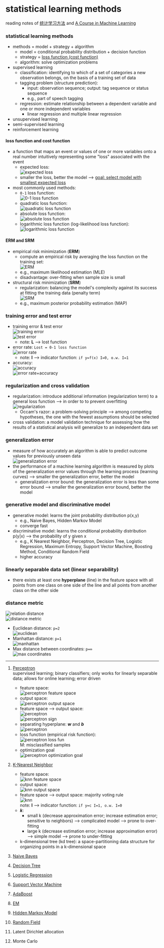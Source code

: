 # statistical learning methods  

reading notes of 
[统计学习方法](https://book.douban.com/subject/10590856/) and [A Course in Machine Learning](http://ciml.info/)  


### statistical learning methods  
- methods = model + strategy + algorithm  
    + model = conditional probability distribution + decision function  
    + strategy = [loss function (cost function)](####loss-function-and-cost-function)  
    + algorithm: solve optimization problems  
- supervised learning  
    + classification: identifying to which of a set of categories a new observation belongs, on the basis of a training set of data  
    + tagging problem (structure prediction): 
        * input: observation sequence; output: tag sequence or status sequence  
        * e.g., part of speech tagging  
    + regression: estimate relationship between a dependent variable and one or more independent variables  
        * linear regression and multiple linear regression  
- unsupervised learning  
- semi-supervised learning  
- reinforcement learning  


#### loss function and cost function
- a function that maps an event or values of one or more variables onto a real number intuitively representing some "loss" associated with the event      
    + expected loss:  
    ![expected loss](https://cloud.githubusercontent.com/assets/5633774/24621923/1349a7b6-1858-11e7-842e-e7af7067cdf9.png)  
    + smaller the loss, better the model --> [goal: select model with smallest expected loss](####erm-and-srm)  
- most commonly used methods:  
    + ```0-1``` loss function:  
    ![0-1 loss function](https://cloud.githubusercontent.com/assets/5633774/24621553/bd6ac452-1856-11e7-8ca6-6deb19f70230.png)  
    + quadratic loss function:  
    ![quadratic loss function](https://cloud.githubusercontent.com/assets/5633774/24621638/0aba3a30-1857-11e7-93fb-4c02fb97d5df.png)  
    + absolute loss function:  
    ![absolute loss function](https://cloud.githubusercontent.com/assets/5633774/24621658/1dd892e2-1857-11e7-8765-f967289f7ccc.png)  
    + logarithmic loss function (log-likelihood loss function):  
    ![logarithmic loss function](https://cloud.githubusercontent.com/assets/5633774/24621707/478cf2e0-1857-11e7-8dbd-566f6b75703f.png)  

#### ERM and SRM
- empirical risk minimization (**ERM**)  
    + compute an empirical risk by averaging the loss function on the training set:  
    ![ERM](https://cloud.githubusercontent.com/assets/5633774/24622262/32f4aef2-1859-11e7-9def-8d78711d4ee2.png)  
    + e.g., maximum likelihood estimation (MLE)  
    + disadvantage: over-fitting when sample size is small  
- structural risk minimization (**SRM**)  
    + regularization: balancing the model's complexity against its success at fitting the training data (penalty term)  
    ![SRM](https://cloud.githubusercontent.com/assets/5633774/24622477/0d288936-185a-11e7-9619-de3d5940ea33.png)  
    + e.g., maximum posterior probability estimation (MAP)  
    
    
### training error and test error  
- training error & test error  
![training error](https://cloud.githubusercontent.com/assets/5633774/24626957/eaed9a92-1867-11e7-83ab-d1529faa3d1f.png)  
![test error](https://cloud.githubusercontent.com/assets/5633774/24626979/ffb96992-1867-11e7-8aa7-dd55eb952c6b.png)  
    + note: **L** --> lost function  
- error rate: ```Lost = 0-1 loss function```  
![error rate](https://cloud.githubusercontent.com/assets/5633774/24627073/62a77f12-1868-11e7-9d18-b5a9341b09f4.png)  
    + note: **I** --> indicator function: ```if y=f(x) I=0, o.w. I=1```  
- accuracy:      
![accuracy](https://cloud.githubusercontent.com/assets/5633774/24627177/bc137880-1868-11e7-9fb7-32f00d624d6c.png)  
![error rate+accuracy](https://cloud.githubusercontent.com/assets/5633774/24627200/cc96dc92-1868-11e7-9218-4ef3b4dcb9a5.png)  
    
    
### regularization and cross validation
- regularization: introduce additional information (regularization term) to a general loss function --> in order to to prevent overfitting  
![regularization](https://cloud.githubusercontent.com/assets/5633774/24634703/18990280-1884-11e7-8b3c-0b53087688a5.png)  
    + Occam's razor: a problem-solving principle --> among competing hypotheses, the one with the fewest assumptions should be selected  
- cross validation: a model validation technique for assessing how the results of a statistical analysis will generalize to an independent data set    
    

### generalization error 
- measure of how accurately an algorithm is able to predict outcome values for previously unseen data  
![generalization error](https://cloud.githubusercontent.com/assets/5633774/24634944/5b5e76a8-1885-11e7-88c6-530511000db1.png)  
- the performance of a machine learning algorithm is measured by plots of the generalization error values through the learning process (learning curves) --> smaller the generalization error, better the model  
    + generalization error bound: the generalization error is less than some error bound --> smaller the generalization error bound, better the model  

### generative model and discriminative model 
- generative model: learns the joint probability distribution p(x,y)  
    + e.g., Naive Bayes, Hidden Markov Model  
    + converge fast  
- discriminative model: learns the conditional probability distribution p(y|x) --> the probability of y given x
    + e.g., K Nearest Neighbor, Perceptron, Decision Tree, Logistic Regression, Maximum Entropy, Support Vector Machine, Boosting Method, Conditional Random Field  
    + higher accuracy  


### linearly separable data set (linear separability)
- there exists at least one **hyperplane** (line) in the feature space with all points from one class on one side of the line and all points from another class on the other side   


### distance metric
![relation distance](https://cloud.githubusercontent.com/assets/5633774/24673023/ab430aa2-192b-11e7-8312-fc2e56c877ab.png)  
![distance metric](https://cloud.githubusercontent.com/assets/5633774/24672764/bc4f9366-192a-11e7-809b-4df1d588cb0d.png)  
- Euclidean distance: ```p=2```  
![euclidean](https://cloud.githubusercontent.com/assets/5633774/24672801/e468b666-192a-11e7-96e8-ac0c97721f16.png)  
- Manhattan distance: ```p=1```  
![manhattan](https://cloud.githubusercontent.com/assets/5633774/24672833/03c77e02-192b-11e7-95d6-11b07434da70.png)  
- Max distance between coordinates: ```p=∞```  
![max coordinates](https://cloud.githubusercontent.com/assets/5633774/24672997/8e0d60d6-192b-11e7-833f-2a4e1d8ea05d.png)  
------------------------------------------
    
1. [Perceptron](https://github.com/rarezhang/statistical_learning_methods/blob/master/Perceptron.py)  
supervised learning; binary classifiers; only works for linearly separable data; allows for online learning; error driven  
    - feature space:  
    ![perceptron feature space](https://cloud.githubusercontent.com/assets/5633774/24635791/a789c244-188a-11e7-9fc3-6ad9db126e58.png)  
    - output space:  
    ![perceptron output space](https://cloud.githubusercontent.com/assets/5633774/24635806/bde4a824-188a-11e7-828f-c244ccf5cf90.png)  
    - feature space --> output space:  
    ![perceptron](https://cloud.githubusercontent.com/assets/5633774/24635834/e510222a-188a-11e7-9616-b92ac3b3e3d6.png)  
    ![perceptron sign](https://cloud.githubusercontent.com/assets/5633774/24635839/f6e79b18-188a-11e7-9ff7-926659571e08.png)  
    - separating hyperplane: **_w_** and **_b_**  
    ![perceptron](https://cloud.githubusercontent.com/assets/5633774/24635873/280f7242-188b-11e7-933f-6f4f2b548d80.png)  
    - loss function (empirical risk function):  
    ![perceptron loss fun](https://cloud.githubusercontent.com/assets/5633774/24635994/e310438c-188b-11e7-828e-eff91b014927.png)  
    M: misclassified samples  
    - optimization goal  
    ![perceptron optimization goal](https://cloud.githubusercontent.com/assets/5633774/24636056/51310ad6-188c-11e7-9b60-975e3a04b2db.png)  

    


2. [K-Nearest Neighbor]()  
    - feature space:  
    ![knn feature space](https://cloud.githubusercontent.com/assets/5633774/24672596/2f8d7ce0-192a-11e7-956c-6e1bb2ca2f45.png)  
    - output space:  
    ![knn output space](https://cloud.githubusercontent.com/assets/5633774/24672626/41d6bd8a-192a-11e7-873d-b65d2925dad4.png)  
    - feature space --> output space: majority voting rule  
    ![knn](https://cloud.githubusercontent.com/assets/5633774/24672649/571feb8a-192a-11e7-8bc0-ef17b9ca9039.png)  
    note: **I** --> indicator function: ```if y=c I=1, o.w. I=0```  
    - **_k_**:  
        + small k (decrease approximation error; increase estimation error; sensitive to neighbors) --> complicated model --> prone to over-fitting  
        + large k (decrease estimation error; increase approximation error) --> simple model --> prone to under-fitting  
    - k-dimensional tree (kd tree): a space-partitioning data structure for organizing points in a k-dimensional space  
        
        
3. [Naive Bayes]()  
4. [Decision Tree]()  
5. [Logistic Regression]()  
6. [Support Vector Machine]()  
7. [AdaBoost]()  
8. [EM]()  
9. [Hidden Markov Model]()  
10. [Random Field]()  

11. Latent Dirichlet allocation 
12. Monte Carlo


